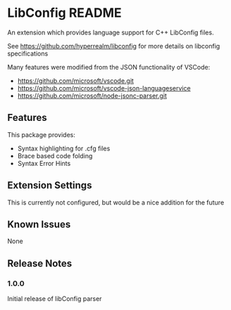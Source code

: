 # LibConfig README

An extension which provides language support for C++ LibConfig files. 

See <https://github.com/hyperrealm/libconfig> for more details on libconfig specifications

Many features were modified from the JSON functionality of VSCode:

- <https://github.com/microsoft/vscode.git>
- <https://github.com/microsoft/vscode-json-languageservice>
- <https://github.com/microsoft/node-jsonc-parser.git>

## Features

This package provides:

- Syntax highlighting for .cfg files
- Brace based code folding
- Syntax Error Hints

## Extension Settings

This is currently not configured, but would be a nice addition for the future

## Known Issues

None

## Release Notes

### 1.0.0

Initial release of libConfig parser
